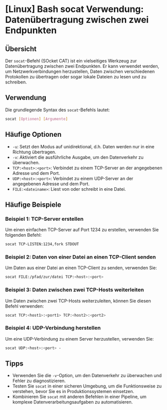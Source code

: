 # [Linux] Bash socat Verwendung: Datenübertragung zwischen zwei Endpunkten

## Übersicht
Der `socat`-Befehl (SOcket CAT) ist ein vielseitiges Werkzeug zur Datenübertragung zwischen zwei Endpunkten. Er kann verwendet werden, um Netzwerkverbindungen herzustellen, Daten zwischen verschiedenen Protokollen zu übertragen oder sogar lokale Dateien zu lesen und zu schreiben.

## Verwendung
Die grundlegende Syntax des `socat`-Befehls lautet:

```bash
socat [Optionen] [Argumente]
```

## Häufige Optionen
- `-u`: Setzt den Modus auf unidirektional, d.h. Daten werden nur in eine Richtung übertragen.
- `-v`: Aktiviert die ausführliche Ausgabe, um den Datenverkehr zu überwachen.
- `TCP:<host>:<port>`: Verbindet zu einem TCP-Server an der angegebenen Adresse und dem Port.
- `UDP:<host>:<port>`: Verbindet zu einem UDP-Server an der angegebenen Adresse und dem Port.
- `FILE:<dateiname>`: Liest von oder schreibt in eine Datei.

## Häufige Beispiele

### Beispiel 1: TCP-Server erstellen
Um einen einfachen TCP-Server auf Port 1234 zu erstellen, verwenden Sie folgenden Befehl:

```bash
socat TCP-LISTEN:1234,fork STDOUT
```

### Beispiel 2: Daten von einer Datei an einen TCP-Client senden
Um Daten aus einer Datei an einen TCP-Client zu senden, verwenden Sie:

```bash
socat FILE:/pfad/zur/datei TCP:<host>:<port>
```

### Beispiel 3: Daten zwischen zwei TCP-Hosts weiterleiten
Um Daten zwischen zwei TCP-Hosts weiterzuleiten, können Sie diesen Befehl verwenden:

```bash
socat TCP:<host1>:<port1> TCP:<host2>:<port2>
```

### Beispiel 4: UDP-Verbindung herstellen
Um eine UDP-Verbindung zu einem Server herzustellen, verwenden Sie:

```bash
socat UDP:<host>:<port> -
```

## Tipps
- Verwenden Sie die `-v`-Option, um den Datenverkehr zu überwachen und Fehler zu diagnostizieren.
- Testen Sie `socat` in einer sicheren Umgebung, um die Funktionsweise zu verstehen, bevor Sie es in Produktionssystemen einsetzen.
- Kombinieren Sie `socat` mit anderen Befehlen in einer Pipeline, um komplexe Datenverarbeitungsaufgaben zu automatisieren.